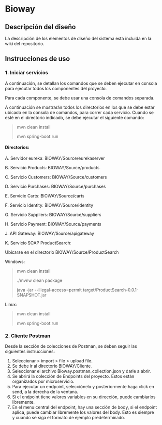 # Bioway

## Descripción del diseño

La descripción de los elementos de diseño del sistema está incluida en la wiki del repositorio.

## Instrucciones de uso


### 1. Iniciar servicios

A continuación, se detallan los comandos que se deben ejecutar en consola para ejecutar todos los componentes del proyecto.

Para cada componente, se debe usar una consola de comandos separada.

A continuación se mostrarán todos los directorios en los que se debe estar ubicado en la consola de comandos, para correr cada servicio. Cuando se esté en el directorio indicado, se debe ejecutar el siguiente comando:

> mvn clean install
> 
> mvn spring-boot:run

#### Directorios: 

A. Servidor eureka: BIOWAY/Source/eurekaserver  

B. Servicio Products: BIOWAY/Source/products

C. Servicio Customers: BIOWAY/Source/customers

D. Servicio Purchases: BIOWAY/Source/purchases

E. Servicio Carts: BIOWAY/Source/carts

F. Servicio Identity: BIOWAY/Source/identity

G. Servicio Suppliers:  BIOWAY/Source/suppliers

H. Servicio Payment:  BIOWAY/Source/payments

J. API Gateway: BIOWAY/Source/apigateway

K. Servicio SOAP ProductSearch:

Ubicarse en el directorio  BIOWAY/Source/ProductSearch

Windows:

> mvn clean install
> 
> ./mvnw clean package
> 
> java -jar --illegal-access=permit target/ProductSearch-0.0.1-SNAPSHOT.jar

Linux: 

> mvn clean install
> 
> mvn spring-boot:run


### 2. Cliente Postman

Desde la sección de colecciones de Postman, se deben seguir las siguientes instrucciones:

1. Seleccionar > import > file > upload file.
2. Se debe ir al directorio BIOWAY/Cliente.
3. Seleccionar el archivo Bioway.postman_collection.json y darle a abrir.
4. Se abrirá la colección de Endpoints del proyecto. Estos están organizados por microservicio.
5. Para ejecutar un endpoint, selecciónelo y posteriormente haga click en send, a la derecha de la ventana.
6. Si el endpoint tiene valores variables en su dirección, puede cambiarlos libremente.
7. En el menu central del endpoint, hay una sección de body, si el endpoint aplica, puede cambiar libremente los valores del body. Esto es siempre y cuando se siga el formato de ejemplo predeterminado.
